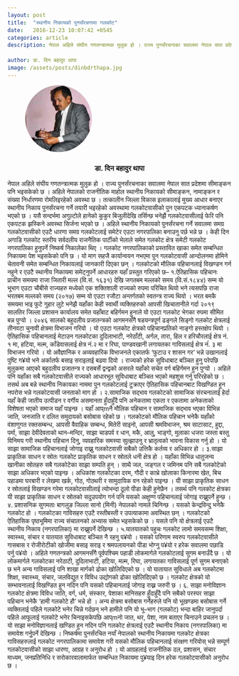 ```yaml
---
layout: post
title:  "स्थानीय निकायको पुनर्संरचनामा गलकोट"
date:   2016-12-23 10:07:42 +0545
categories: article
description: नेपाल अहिले संघीय गणतन्त्रात्मक मुलुक हो । राज्य पुनर्संरचनाका सवालमा नेपाल सात प्रदेशमा सीमाङ्कन पनि भइसकेको छ । अहिले नेपालको राजनीतिक माहोल स्थानीय निकायको सीमाङ्कन, नामाङ्कन र संख्या निर्धारणमा रोमलिइरहेको अवस्था छ । ...| Galkot News, Khabar, Information

author: डा. दिन बहादुर थापा
image: /assets/posts/dinbdrthapa.jpg
---
```

<div class="auth"><figure><img src="/assets/posts/dinbdrthapa.jpg" height="150px;" width="150px;" style="border-radius: 50%;"><figcaption><h3 align="center">डा. दिन बहादुर थापा  </h3></figcaption></figure> </div>
नेपाल अहिले संघीय गणतन्त्रात्मक मुलुक हो । राज्य पुनर्संरचनाका सवालमा नेपाल सात प्रदेशमा सीमाङ्कन पनि भइसकेको छ । अहिले नेपालको राजनीतिक माहोल स्थानीय निकायको सीमाङ्कन, नामाङ्कन र संख्या निर्धारणमा रोमलिइरहेको अवस्था छ । तत्कालीन जिल्ला विकास इलाकालाई मुख्य आधार बनाएर स्थानीय निकाय पुनर्संरचना गर्ने तयारी भइरहेको अवस्थामा गलकोटवासीको पुन एकपटक ध्यानाकर्षण भएको छ । यसै सन्दर्भमा अगुल्टोले हानेको कुकुर बिजुलीदेखि तर्सिन्छ भनेझैं गलकोटवासीलाई फेरि पनि एकपटक झस्किने अवस्था सिर्जना भएको छ । अहिले स्थानीय निकायको पुनर्संरचना गर्ने सवालमा समग्र गलकोटवासीको एउटै धारणा समग्र गलकोटलाई समेटेर एउटा नगरपालिका बनाउनु पर्छ भन्ने छ । केही दिन अगाडि गलकोट स्तरीय सर्वदलीय राजनैतिक पार्टीको भेलाले समेत गलकोट क्षेत्र समेटी गलकोट नगरपालिका हुनुपर्ने निष्कर्ष निकालेका थिए । गलकोट नगरपालिकाको प्रस्तावित खाका समेत सम्बन्धित निकायमा पेश भइसकेको पनि छ । यो माग सहजै कार्यान्वयन नभएमा पुन गलकोटवासी आन्दोलनमा होमिने चेतावनी समेत सम्बन्धित निकायलाई जानकारी दिएका छन् । गलकोटको मौलिक पहिचानलाई विखण्डन गर्न नहुने र एउटै स्थानीय निकायमा समेट्नुपर्ने आधारहरु यहाँ प्रस्तुत गरिएको छ–
१.ऐतिहासिक पहिचानः
प्राचीन समयमा राजा जितारी मल्ल (वि.सं. १६३१) देखि जगतबम मल्लको समय (वि.सं.१८४४) सम्म यो भूभाग एउटा चौबीसे राज्यहरु मध्येको एक शक्तिशाली राज्यको रुपमा परिचित थियो भने त्यसपछि राजा भरतबम मल्लको समय (२०१७) सम्म यो एउटा रजौटा अन्तर्गतको स्वतन्त्र राज्य थियो । भरत बमकै समयमा भाइ फुटे गुहार लुटे भनेझै यहाँका केही स्वार्थी व्यक्तिहरुको आपसी खिचातानीले गर्दा २०१९ सालतिर जिल्ला प्रशासन कार्यालय समेत यहाँबाट बहिर्गमन हुनाले यो एउटा गलकोट भेगका रुपमा सीमित बन्न पुग्यो । २०४६ सालको बहुदलीय प्रजातन्त्रको आगमनसँगै षडयन्त्रपूर्ण ढङ्गले सिङ्गो गलकोट क्षेत्रलाई तीनवटा चुनावी क्षेत्रमा विभाजन गरियो । यो एउटा गलकोट क्षेत्रको पहिचानप्रतिको नाङ्गो हस्तक्षेप थियो । ऐतिहासिक पहिचानलाई मेटाउन गलकोटका दुदिलाभाटी, नरेठाँटी, अर्गल, तारा, हिल र हरिचौरलाई क्षेत्र नं. १ मा, हटिया, मल्म, काँडेवासलाई क्षेत्र नं.२ मा र रिघा, पाण्डवखानी लगायतका गाविसलाई क्षेत्र नंं. ३ मा विभाजन गरियो । यो अवैज्ञानिक र अव्यवहारिक विभाजनले एकातर्फ ‘फुटाउ र शासन गर’ भन्ने उखानलाई पुष्टि ग¥यो भने अर्कातर्फ बसाइ सराइलाई बढवा दियो । राज्यको हरेक सुविधाबाट बञ्चित हुनु परेपछि मुलुकमा आएको बहुदलीय प्रजातन्त्र र दसबर्से द्वन्द्वको असरले यहाँको सचेत वर्ग बहिर्गमन हुन पुग्यो । अहिले पनि यहाँका सबै गलकोटवासीले राज्यको आधारभूत सुविधाबाट बञ्चित भएको महशुस गर्नु परिरहेको छ । तसर्थ अब बन्ने स्थानीय निकायका नाममा पुन गलकोटलाई टुक्राएर ऐतिहासिक पहिचानबाट विखण्डित हुन नपरोस भन्ने गलकोटवासी जनताको माग हो ।
२.सामाजिक सद्भाव
गलकोटको सामाजिक संरचनालाई हेर्दा यहाँ केही जातीय उत्पीडन र वर्गीय असमानता हुँदाहुँदै पनि अनेकतामा एकता र एकतामा अनेकताको विशेषता भएको समाज यहाँ पाइन्छ । यहाँ आप्mनै मौलिक पहिचान र सामाजिक सद्भाव भएका विभिन्न जाति, जनजाति र दलित समुदायको बसोबास रहेको छ । गलकोटको मौलिक पहिचान भनेकै यहाँको वंशाणुगत रक्तसम्बन्ध, आपसी वैवाहिक सम्बन्ध, मितेरी साइनो, आपसी श्रमविभाजन, श्रम साटासाट, हुद्दा, पर्मा, साझा देवीदेवताको थान–मन्दिर, साझा चाडपर्व र धान, मकै, आलु, भाङ्गो, मुलाका धजरा जस्ता बस्तु विनिमय गरी स्थानीय पहिचान दिनु, व्यवहारिक समस्या सुल्झाउनु र भ्रातृत्वको भावना विकास गर्नु हो । यो साझा सामाजिक पहिचानलाई जोगाइ राख्नु गलकोटवासी सबैको उत्तिकै कर्तव्य र अधिकार हो ।
३.साझा प्राकृतिक साधन र स्रोतः
गलकोट प्राकृतिक साधन र स्रोतले धनी क्षेत्र हो । यहाँका विभिन्न धातुजन्य खानीका स्रोतहरु सबै गलकोटेका साझा सम्पति हुन् । साथै जल, जङ्गल र जमिनम पनि सबै गलकोटेको साझा अधिकार भएको पाइन्छ । अधिकांश गलकोटका दरम, गौदी र काभ्रे खोलाका किनारमा खेत, बिच पहाडमा घरबारी र लेखमा खर्क, गोठ, गोठथरी र सामुदायिक वन रहेको पाइन्छ । यी साझा प्राकृतिक साधन र स्रोतलाई विखण्डन गरेमा गलकोटवासीलाई त्योभन्दा ठूलो पीडा केही हुनेछैन । तसर्थ पनि गलकोट क्षेत्रका यी साझा प्राकृतिक साधन र स्रोतको सदुउपयोग गर्न पनि यसको अक्षुण्ण पहिचानलाई जोगाइ राख्नुपर्ने हुन्छ ।
४. प्रशासनिक सुगमताः
बागलुङ जिल्ला सानो (मिनी) नेपालको नामले चिनिन्छ । यसको केन्द्रविन्दु भनेकै गलकोट हो । गलकोटका गाविसहरु एउटै रस्तीबस्ती र उपत्याकामा अवस्थित छन् । गलकोटको ऐतिहासिक पृष्ठभूमिमा राज्य संचालनको अभ्यास समेत भइसकेको छ । यसले पनि यो क्षेत्रलाई एउटै स्थानीय निकाय (नगरपालिका) मा राख्नुपर्ने देखिन्छ ।
५.यातयातको पहुचः
गलकोट लामो समयसम्म शिक्षा, स्वास्थ्य, संचार र यातयात सुविधाबाट बञ्चित नै रहनु प¥यो । यसको परिणाम स्वरुप गलकोटवासीले गासबास र रोजीरोटीको खोजीमा बसाइ सराइ र श्रमपलायनको पीडा भोग्नु प¥यो र हरेक सवालमा पछाडि पर्नु प¥यो । अहिले गणतन्त्रको आगमनसँगै पूर्वपश्चिम पहाडी लोकमार्गले गलकोटलाई सुगम बनाउँदै छ । यो लोकमार्गले गलकोटका नरेठाटी, दुदिलाभाटी, हटिया, मल्म, रिघा, लगायतका गाविसलाई पूर्ण सुगम बनाएको छ भने अन्य गाविसलाई पनि शाखा मार्गको ढोका खोलिदिएको छ । यो यातायात सुविधाले अब गलकोटमा शिक्षा, स्वास्थ्य, संचार, जलविद्युत र विविध उद्योगको ढोका खोलिदिएको छ । गलकोट क्षेत्रको यो सम्भावनालाई विखण्डित हुन नदिन पनि यसको पहिचानलाई जोगाइ राख्न जरुरी छ ।
६. साझा मनोविज्ञानः
गलकोट क्षेत्रमा विविध जाति, वर्ग, धर्म, संस्कार, पेशाका मानिसहरु हुँदाहुँदै पनि सबैको परस्पर साझा पहिचान भनेकै ‘हामी गलकोटे हौ’ भन्ने हो । अन्य क्षेत्रमा बसोबास गर्नेहरुले पनि यो भूखण्डमा बसोबास गर्ने व्यक्तिलाई पहिले गलकोटे भनेर चिन्ने गर्दछन् भने हामीले पनि यो भू–भाग (गलकोट) भन्दा बाहिर जानुपर्दा पहिले आफूलाई गलकोटे भनेर चिनाइसकेपछि आप्mनो जात, थर, पेशा, नाम बताएर चिनाउने प्रचलन छ । यो साझा मनोविज्ञानलाई खण्डित हुन नदिन पनि गलकोट क्षेत्रलाई एउटै स्थानीय निकाय (नगरपालिका) मा समावेश गर्नुुपर्ने देखिन्छ ।
निष्कर्षमा पुनर्संरचित नयाँ नेपालको स्थानीय निकायमा गलकोट क्षेत्रका गाविसहरुलाई गलकोट नगरपालिकामा समावेश गरी यसको मौलिक पहिचानलाई संरक्षण गरियोस् भन्ने सम्पूर्ण गलकोटवासीको साझा धारणा, आग्रह र अनुरोध हो । यो आग्रहलाई राजनीतिक दल, प्रशासन, संचार माध्यम, जनप्रतिनिधि र सरोकारवालामार्फत सम्बन्धित निकायमा पु¥याइ दिन हरेक गलकोटवासीको अनुरोध छ । 